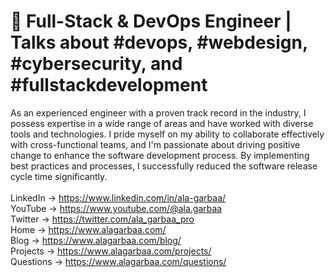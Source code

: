 # 🚀 Full-Stack & DevOps Engineer | Talks about #devops,  #webdesign, #cybersecurity, and #fullstackdevelopment

As an experienced engineer with a proven track record in the industry, I possess expertise in a wide range of areas and have worked with diverse tools and technologies. I pride myself on my ability to collaborate effectively with cross-functional teams, and I'm passionate about driving positive change to enhance the software development process. By implementing best practices and processes, I successfully reduced the software release cycle time significantly.
<br />
<br />
LinkedIn -> https://www.linkedin.com/in/ala-garbaa/<br />
YouTube -> https://www.youtube.com/@ala.garbaa<br />
Twitter -> https://twitter.com/ala_garbaa_pro<br />
Home -> https://www.alagarbaa.com/<br />
Blog -> https://www.alagarbaa.com/blog/<br />
Projects -> https://www.alagarbaa.com/projects/<br />
Questions -> https://www.alagarbaa.com/questions/<br />
